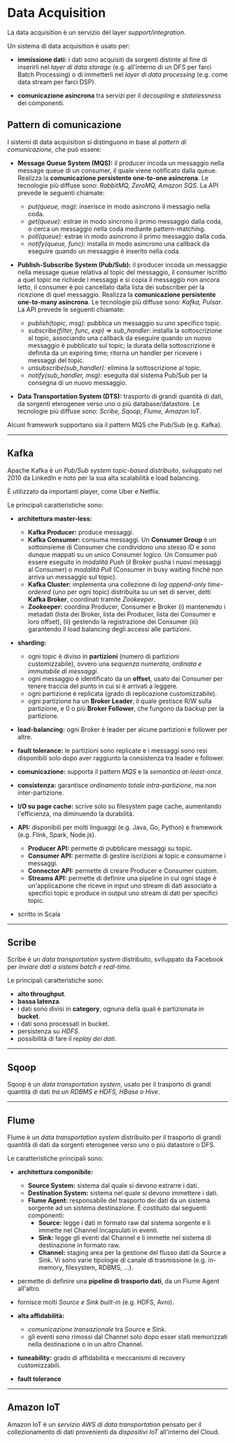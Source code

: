 # Data Acquisition
La data acquisition è un servizio del layer *support/integration*.

Un sistema di data acquisition è usato per:

* **immissione dati:** i dati sono acquisiti da sorgenti distinte al fine di inserirli nel *layer di data storage* (e.g. all'interno di un DFS per farci Batch Processing) o di immetterli nel *layer di data processing* (e.g. come data stream per farci DSP).

* **comunicazione asincrona** tra servizi per il *decoupling* e *statelessness* dei componenti.


## Pattern di comunicazione
I sistemi di data acquisition si distinguono in base al *pattern di comunicazione*, che può essere:

* **Message Queue System (MQS):** il producer incoda un messaggio nella message queue di un consumer, il quale viene notificato dalla queue.
Realizza la **comunicazione persistente one-to-one asincrona**.
Le tecnologie più diffuse sono: *RabbitMQ, ZeroMQ, Amazon SQS*.
La API prevede le seguenti chiamate:
  * *put(queue, msg):* inserisce in modo asincrono il messagio nella coda.
  * *get(queue):* estrae in modo sincrono il primo messaggio dalla coda, o cerca un messaggio nella coda mediante pattern-matching.
  * *poll(queue):* estrae in modo asincrono il primo messaggio dalla coda.
  * *notify(queue, func):* installa in modo asincrono una callback da eseguire quando un messaggio è inserito nella coda.

* **Publish-Subscribe System (Pub/Sub):** il producer incoda un messaggio nella message queue relativa al topic del messaggio, il consumer iscritto a quel topic ne richiede i messaggi e si copia il messaggio non ancora letto, il consumer è poi cancellato dalla lista dei subscriber per la ricezione di quel messaggio.
Realizza la **comunicazione persistente one-to-many asincrona**.
Le tecnologie più diffuse sono: *Kafka, Pulsar*.
La API prevede le seguenti chiamate:
  * *publish(topic, msg):* pubblica un messaggio su uno specifico topic.
  * *subscribe(filter, func, exp) => sub_handler:* installa la sottoscrizione al topic, associando una callback da eseguire quando un nuovo messaggio è pubblicato sul topic; la durata della sottoscrizione è definita da un expiring time; ritorna un handler per ricevere i messaggi del topic.
  * *unsubscribe(sub_handler):* elimina la sottoscrizione al topic.
  * *notify(sub_handler, msg):* eseguita dal sistema Pub/Sub per la consegna di un nuovo messaggio.

* **Data Transportation System (DTS):** trasporto di grandi quantità di dati, da sorgenti eterogenee verso uno o più database/datastore.
Le tecnologie più diffuse sono: *Scribe, Sqoop, Flume, Amazon IoT*.

Alcuni framework supportano sia il pattern MQS che Pub/Sub (e.g. Kafka).

---

## Kafka
Apache Kafka è un *Pub/Sub system topic-based distribuito*, sviluppato nel 2010 da LinkedIn e noto per la sua alta scalabilità e load balancing.

È utilizzato da importanti player, come Uber e Netflix.

Le principali caratteristiche sono:

* **architettura master-less:**
  * **Kafka Producer:** produce messaggi.
  * **Kafka Consumer:** consuma messaggi. Un **Consumer Group** è un sottoinsieme di Consumer che condividono uno stesso ID e sono dunque mappati su un unico Consumer logico. Un Consumer può essere eseguito in *modalità Push* (il Broker pusha i nuovi messaggi al Consumer) o *modalità Pull* (Consumer in busy waiting finchè non arriva un messaggio sul topic).
  * **Kafka Cluster:** implementa una collezione di *log append-only time-ordered* (uno per ogni topic) distribuita su un set di server, detti **Kafka Broker**, coordinati tramite *Zookeeper*.
  * **Zookeeper:** coordina Producer, Consumer e Broker (i) mantenendo i metadati (lista dei Broker, lista dei Producer, lista dei Consumer e loro offset), (ii) gestendo la registrazione dei Consumer (iii) garantendo il load balancing degli accessi alle partizioni.

* **sharding:**
  * ogni topic è diviso in **partizioni** (numero di partizioni customizzabile), ovvero una *sequenza numerata, ordinata e immutabile di messaggi*.
  * ogni messaggio è identificato da un **offset**, usato dai Consumer per tenere traccia del punto in cui si è arrivati a leggere.
  * ogni partizione è replicata (grado di replicazione customizzabile).
  * ogni partizione ha un **Broker Leader**, il quale gestisce R/W sulla partizione, e 0 o più **Broker Follower**, che fungono da backup per la partizione.

* **load-balancing:** ogni Broker è leader per alcune partizioni e follower per altre.

* **fault tolerance:** le partizioni sono replicate e i messaggi sono resi disponibili solo dopo aver raggiunto la consistenza tra leader e follower.

* **comunicazione:** supporta il pattern *MQS* e la *semantica at-least-once*.

* **consistenza:** garantisce *ordinamento totale intra-partizione*, ma non inter-partizione.

* **I/O su page cache:** scrive solo su filesystem page cache, aumentando l'efficienza, ma diminuendo la durabilità.

* **API:** disponibili per molti linguaggi (e.g. Java, Go, Python) e framework (e.g. Flink, Spark, Node.js).
  * **Producer API:** permette di pubblicare messaggi su topic.
  * **Consumer API:** permette di gestire iscrizioni ai topic e consumarne i messaggi.
  * **Connector API:** permette di creare Producer e Consumer custom.
  * **Streams API:** permette di definire una pipeline in cui ogni stage è un'applicazione che riceve in input uno stream di dati associato a specifici topic e produce in output uno stream di dati per specifici topic.

* scritto in Scala

---

## Scribe
Scribe è un *data transportation system* distribuito, sviluppato da Facebook per *inviare dati a sistemi batch e real-time*.

Le principali caratteristiche sono:

* **alto throughput**.
* **bassa latenza**.
* i dati sono divisi in **category**, ognuna della quali è partizionata in **bucket**.
* i dati sono processati in bucket.
* persistenza su *HDFS*.
* possibilità di fare il *replay dei dati*.

---

## Sqoop
Sqoop è un *data transportation system*, usato per il trasporto di grandi quantità di dati *tra un RDBMS e HDFS, HBase o Hive*.

---

## Flume
Flume è un *data transportation system* distribuito per il trasporto di grandi quantità di dati da sorgenti eterogenee verso uno o più datastore o DFS.

Le caratteristiche principali sono:

* **architettura componibile:**
  * **Source System:** sistema dal quale si devono estrarre i dati.
  * **Destination System:** sistema nel quale si devono immettere i dati.
  * **Flume Agent:** responsabile del trasporto dei dati da un sistema sorgente ad un sistema destinazione. È costituito dai seguenti componenti:
    * **Source:** legge i dati in formato raw dal sistema sorgente e li immette nel Channel incapsulati in eventi.
    * **Sink:** legge gli eventi dal Channel e li immette nel sistema di destinazione in formato raw.
    * **Channel:** staging area per la gestione del flusso dati da Source a Sink. Vi sono varie tipologie di canale di trasmissione (e.g. in-memory, filesystem, RDBMS, ...).

* permette di definire una **pipeline di trasporto dati**, da un Flume Agent all'altro.

* fornisce molti *Source e Sink built-in* (e.g. HDFS, Avro).

* **alta affidabilità:**
  * *comunicazione transazionale* tra Source e Sink.
  * gli eventi sono rimossi dal Channel solo dopo esser stati memorizzati nella destinazione o in un altro Channel.

* **tuneability:** grado di affidabilità e meccanismi di recovery customizzabili.

* **fault tolerance**

---

## Amazon IoT
Amazon IoT è un *servizio AWS di data transportation* pensato per il collezionamento di dati provenienti da *dispositivi IoT* all'interno del Cloud.
